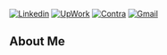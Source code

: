 [![Linkedin](https://img.shields.io/badge/linkedin-%231877F2.svg?&style=for-the-badge&logo=linkedin&logoColor=white)](https://www.linkedin.com/in/itumulak/)
[![UpWork](https://img.shields.io/badge/UpWork-6FDA44?style=for-the-badge&logo=Upwork&logoColor=white)](https://www.upwork.com/freelancers/~015f9c0c1d82983486)
[![Contra](https://img.shields.io/badge/Contra-f2f4f7?style=for-the-badge&logo=Contra&logoColor=white)](https://contra.com/ian_tumulak_5b9ry5wl?utm_campaign=social_sharing&utm_medium=independent_share&utm_source=copy_link)
[![Gmail](https://img.shields.io/badge/gmail-%23FF0000.svg?&style=for-the-badge&logo=gmail&logoColor=white)](mailto:edden87@@gmail.com)

## About Me
